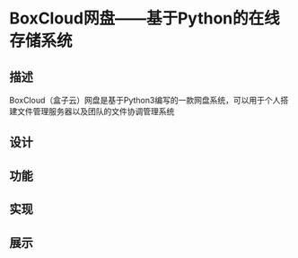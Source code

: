 # BoxCloud网盘——基于Python的在线存储系统
## 描述
BoxCloud（盒子云）网盘是基于Python3编写的一款网盘系统，可以用于个人搭建文件管理服务器以及团队的文件协调管理系统
## 设计
## 功能
## 实现
## 展示
